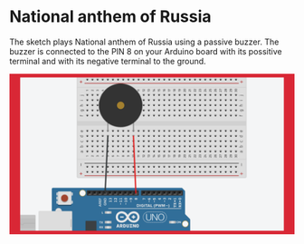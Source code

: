 # National anthem of Russia
The sketch plays National anthem of Russia using a passive buzzer. The buzzer is connected to the PIN 8 on your Arduino board with its possitive terminal and with its negative terminal to the ground.

![Schematic](https://github.com/chovanj/Microcontrollers/blob/master/Architecture/AVR/8-bit/Arduino/NationalAnthemOfRussia/Schematic.png)
